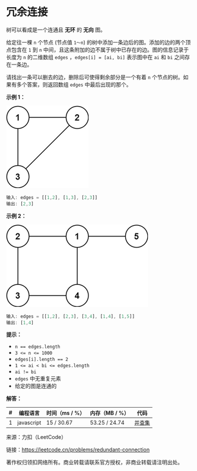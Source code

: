 # 冗余连接

树可以看成是一个连通且 **无环** 的 **无向** 图。

给定往一棵 `n` 个节点 (节点值 `1～n`) 的树中添加一条边后的图。添加的边的两个顶点包含在 `1` 到 `n` 中间，且这条附加的边不属于树中已存在的边。图的信息记录于长度为 `n` 的二维数组 `edges` ，`edges[i] = [ai, bi]` 表示图中在 `ai` 和 `bi` 之间存在一条边。

请找出一条可以删去的边，删除后可使得剩余部分是一个有着 `n` 个节点的树。如果有多个答案，则返回数组 `edges` 中最后出现的那个。

**示例 1：**

![示例1](./eg1.png)

``` javascript
输入: edges = [[1,2], [1,3], [2,3]]
输出: [2,3]
```

**示例 2：**

![示例2](./eg2.png)

``` javascript
输入: edges = [[1,2], [2,3], [3,4], [1,4], [1,5]]
输出: [1,4]
```

**提示：**

- `n == edges.length`
- `3 <= n <= 1000`
- `edges[i].length == 2`
- `1 <= ai < bi <= edges.length`
- `ai != bi`
- `edges` 中无重复元素
- 给定的图是连通的

**解答：**

**#**|**编程语言**|**时间（ms / %）**|**内存（MB / %）**|**代码**
--|--|--|--|--
1|javascript|15 / 30.67|53.25 / 24.74|[并查集](./javascript/ac_v1.js)

来源：力扣（LeetCode）

链接：https://leetcode.cn/problems/redundant-connection

著作权归领扣网络所有。商业转载请联系官方授权，非商业转载请注明出处。
